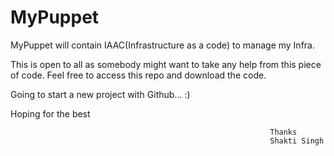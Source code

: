 # MyPuppet
MyPuppet will contain IAAC(Infrastructure as a code) to manage my Infra.

This is open to all as somebody might want to take any help from this piece of code.
Feel free to access this repo and download the code.

Going to start a new project with Github... :)

Hoping for the best

                                                              Thanks
                                                              Shakti Singh 
